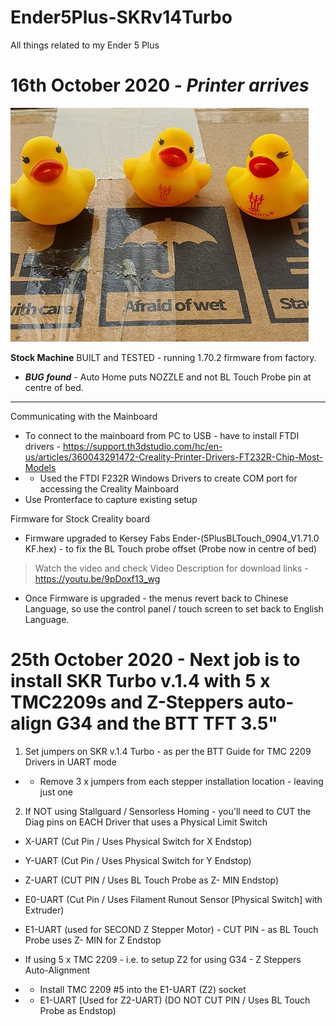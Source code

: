 # Ender5Plus-SKRv14Turbo
All things related to my Ender 5 Plus

# 16th October 2020 - _Printer arrives_

![Image of ducks](https://github.com/aftershox/Ender5Plus-SKRv14Turbo/blob/main/images/afraid-of-wet.jpg)

**Stock Machine**
BUILT and TESTED - running 1.70.2 firmware from factory.  
- _**BUG found**_ - Auto Home puts NOZZLE and not BL Touch Probe pin at centre of bed.

---

Communicating with the Mainboard
- To connect to the mainboard from PC to USB - have to install FTDI drivers - https://support.th3dstudio.com/hc/en-us/articles/360043291472-Creality-Printer-Drivers-FT232R-Chip-Most-Models
- - Used the FTDI F232R Windows Drivers to create COM port for accessing the Creality Mainboard 
- Use Pronterface to capture existing setup

Firmware for Stock Creality board
- Firmware upgraded to Kersey Fabs Ender-(5PlusBLTouch_0904_V1.71.0 KF.hex) - to fix the BL Touch probe offset (Probe now in centre of bed)
> Watch the video and check Video Description for download links - https://youtu.be/9pDoxf13_wg

- Once Firmware is upgraded - the menus revert back to Chinese Language, so use the control panel / touch screen to set back to English Language. 

# 25th October 2020 - Next job is to install SKR Turbo v.1.4 with 5 x TMC2209s and Z-Steppers auto-align G34 and the BTT TFT 3.5"

1) Set jumpers on SKR v.1.4 Turbo - as per the BTT Guide for TMC 2209 Drivers in UART mode
- - Remove 3 x jumpers from each stepper installation location - leaving just one

2) If NOT using Stallguard / Sensorless Homing - you'll need to CUT the Diag pins on EACH Driver that uses a Physical Limit Switch
- X-UART (Cut Pin / Uses Physical Switch for X Endstop)
- Y-UART (Cut Pin / Uses Physical Switch for Y Endstop)
- Z-UART (CUT PIN / Uses BL Touch Probe as Z- MIN Endstop)
- E0-UART (Cut Pin / Uses Filament Runout Sensor [Physical Switch] with Extruder)
- E1-UART (used for SECOND Z Stepper Motor) - CUT PIN - as BL Touch Probe uses Z- MIN for Z Endstop

- If using 5 x TMC 2209 - i.e. to setup Z2 for using G34 - Z Steppers Auto-Alignment
- - Install TMC 2209 #5 into the E1-UART (Z2) socket
- - E1-UART [Used for Z2-UART) (DO NOT CUT PIN / Uses BL Touch Probe as Endstop)

